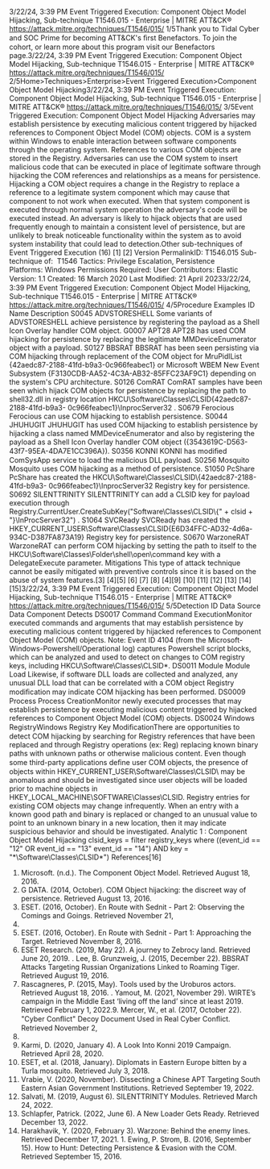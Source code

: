 3/22/24, 3:39 PM Event Triggered Execution: Component Object Model Hijacking, Sub-technique T1546.015 - Enterprise | MITRE ATT&CK®
https://attack.mitre.org/techniques/T1546/015/ 1/5Thank you to Tidal Cyber and SOC Prime for becoming ATT&CK's ﬁrst Benefactors. To join the cohort, or learn more about this program visit our
Benefactors page.3/22/24, 3:39 PM Event Triggered Execution: Component Object Model Hijacking, Sub-technique T1546.015 - Enterprise | MITRE ATT&CK®
https://attack.mitre.org/techniques/T1546/015/ 2/5Home>Techniques>Enterprise>Event Triggered Execution>Component Object Model Hijacking3/22/24, 3:39 PM Event Triggered Execution: Component Object Model Hijacking, Sub-technique T1546.015 - Enterprise | MITRE ATT&CK®
https://attack.mitre.org/techniques/T1546/015/ 3/5Event Triggered Execution: Component Object Model
Hijacking
Adversaries may establish persistence by executing malicious content triggered by hijacked references to Component Object Model (COM)
objects. COM is a system within Windows to enable interaction between software components through the operating system. References
to various COM objects are stored in the Registry.
Adversaries can use the COM system to insert malicious code that can be executed in place of legitimate software through hijacking the
COM references and relationships as a means for persistence. Hijacking a COM object requires a change in the Registry to replace a
reference to a legitimate system component which may cause that component to not work when executed. When that system component is
executed through normal system operation the adversary's code will be executed instead. An adversary is likely to hijack objects that are
used frequently enough to maintain a consistent level of persistence, but are unlikely to break noticeable functionality within the system as
to avoid system instability that could lead to detection.Other sub-techniques of Event Triggered Execution (16)
[1]
[2]
Version PermalinkID: T1546.015
Sub-technique of:  T1546
 
Tactics: Privilege Escalation, Persistence
 
Platforms: Windows
 
Permissions Required: User
Contributors: Elastic
Version: 1.1
Created: 16 March 2020
Last Modiﬁed: 21 April 20233/22/24, 3:39 PM Event Triggered Execution: Component Object Model Hijacking, Sub-technique T1546.015 - Enterprise | MITRE ATT&CK®
https://attack.mitre.org/techniques/T1546/015/ 4/5Procedure Examples
ID Name Description
S0045 ADVSTORESHELL Some variants of ADVSTORESHELL achieve persistence by registering the payload as a Shell Icon
Overlay handler COM object.
G0007 APT28 APT28 has used COM hijacking for persistence by replacing the legitimate MMDeviceEnumerator object
with a payload.
S0127 BBSRAT BBSRAT has been seen persisting via COM hijacking through replacement of the COM object for
MruPidlList {42aedc87-2188-41fd-b9a3-0c966feabec1} or Microsoft WBEM New Event Subsystem
{F3130CDB-AA52-4C3A-AB32-85FFC23AF9C1} depending on the system's CPU architecture.
S0126 ComRAT ComRAT samples have been seen which hijack COM objects for persistence by replacing the path to
shell32.dll in registry location HKCU\Software\Classes\CLSID{42aedc87-2188-41fd-b9a3-
0c966feabec1}\InprocServer32 .
S0679 Ferocious Ferocious can use COM hijacking to establish persistence.
S0044 JHUHUGIT JHUHUGIT has used COM hijacking to establish persistence by hijacking a class named
MMDeviceEnumerator and also by registering the payload as a Shell Icon Overlay handler COM object
({3543619C-D563-43f7-95EA-4DA7E1CC396A}).
S0356 KONNI KONNI has modiﬁed ComSysApp service to load the malicious DLL payload.
S0256 Mosquito Mosquito uses COM hijacking as a method of persistence.
S1050 PcShare PcShare has created the HKCU\\Software\\Classes\\CLSID\\{42aedc87-2188-41fd-b9a3-
0c966feabec1}\\InprocServer32 Registry key for persistence.
S0692 SILENTTRINITY SILENTTRINITY can add a CLSID key for payload execution through
Registry.CurrentUser.CreateSubKey("Software\\Classes\\CLSID\\{" + clsid +
"}\\InProcServer32") .
S1064 SVCReady SVCReady has created the HKEY\_CURRENT\_USER\Software\Classes\CLSID\{E6D34FFC-AD32-4d6a-
934C-D387FA873A19} Registry key for persistence.
S0670 WarzoneRAT WarzoneRAT can perform COM hijacking by setting the path to itself to the
HKCU\Software\Classes\Folder\shell\open\command key with a DelegateExecute parameter.
Mitigations
This type of attack technique cannot be easily mitigated with preventive controls since it is based on the abuse of system features.[3]
[4][5]
[6]
[7]
[8]
[4][9]
[10]
[11]
[12]
[13]
[14]
[15]3/22/24, 3:39 PM Event Triggered Execution: Component Object Model Hijacking, Sub-technique T1546.015 - Enterprise | MITRE ATT&CK®
https://attack.mitre.org/techniques/T1546/015/ 5/5Detection
ID Data Source Data Component Detects
DS0017 Command Command
ExecutionMonitor executed commands and arguments that may establish persistence by
executing malicious content triggered by hijacked references to Component Object
Model (COM) objects.
Note: Event ID 4104 (from the Microsoft-Windows-Powershell/Operational log)
captures Powershell script blocks, which can be analyzed and used to detect on
changes to COM registry keys, including HKCU\Software\Classes\CLSID\*.
DS0011 Module Module Load Likewise, if software DLL loads are collected and analyzed, any unusual DLL load that
can be correlated with a COM object Registry modiﬁcation may indicate COM hijacking
has been performed.
DS0009 Process Process
CreationMonitor newly executed processes that may establish persistence by executing
malicious content triggered by hijacked references to Component Object Model (COM)
objects.
DS0024 Windows RegistryWindows
Registry Key
ModiﬁcationThere are opportunities to detect COM hijacking by searching for Registry references
that have been replaced and through Registry operations (ex: Reg) replacing known
binary paths with unknown paths or otherwise malicious content. Even though some
third-party applications deﬁne user COM objects, the presence of objects within
HKEY\_CURRENT\_USER\Software\Classes\CLSID\ may be anomalous and should be
investigated since user objects will be loaded prior to machine objects in
HKEY\_LOCAL\_MACHINE\SOFTWARE\Classes\CLSID. Registry entries for existing
COM objects may change infrequently. When an entry with a known good path and
binary is replaced or changed to an unusual value to point to an unknown binary in a
new location, then it may indicate suspicious behavior and should be investigated.
Analytic 1 : Component Object Model Hijacking
clsid\_keys = filter registry\_keys where ((event\_id == "12" OR event\_id
== "13" event\_id == "14") AND key = "\*\Software\Classes\CLSID\*")
References[16]
1. Microsoft. (n.d.). The Component Object Model. Retrieved
August 18, 2016.
2. G DATA. (2014, October). COM Object hijacking: the discreet
way of persistence. Retrieved August 13, 2016.
3. ESET. (2016, October). En Route with Sednit - Part 2:
Observing the Comings and Goings. Retrieved November 21,
2016.
4. ESET. (2016, October). En Route with Sednit - Part 1:
Approaching the Target. Retrieved November 8, 2016.
5. ESET Research. (2019, May 22). A journey to Zebrocy land.
Retrieved June 20, 2019.
 . Lee, B. Grunzweig, J. (2015, December 22). BBSRAT Attacks
Targeting Russian Organizations Linked to Roaming Tiger.
Retrieved August 19, 2016.
7. Rascagneres, P. (2015, May). Tools used by the Uroburos
actors. Retrieved August 18, 2016.
 . Yamout, M. (2021, November 29). WIRTE’s campaign in the
Middle East ‘living off the land’ since at least 2019. Retrieved
February 1, 2022.9. Mercer, W., et al. (2017, October 22). "Cyber Conﬂict" Decoy
Document Used in Real Cyber Conﬂict. Retrieved November 2,
2018.
10. Karmi, D. (2020, January 4). A Look Into Konni 2019
Campaign. Retrieved April 28, 2020.
11. ESET, et al. (2018, January). Diplomats in Eastern Europe
bitten by a Turla mosquito. Retrieved July 3, 2018.
12. Vrabie, V. (2020, November). Dissecting a Chinese APT
Targeting South Eastern Asian Government Institutions.
Retrieved September 19, 2022.
13. Salvati, M. (2019, August 6). SILENTTRINITY Modules.
Retrieved March 24, 2022.
14. Schlapfer, Patrick. (2022, June 6). A New Loader Gets Ready.
Retrieved December 13, 2022.
15. Harakhavik, Y. (2020, February 3). Warzone: Behind the enemy
lines. Retrieved December 17, 2021.
1 . Ewing, P. Strom, B. (2016, September 15). How to Hunt:
Detecting Persistence & Evasion with the COM. Retrieved
September 15, 2016.